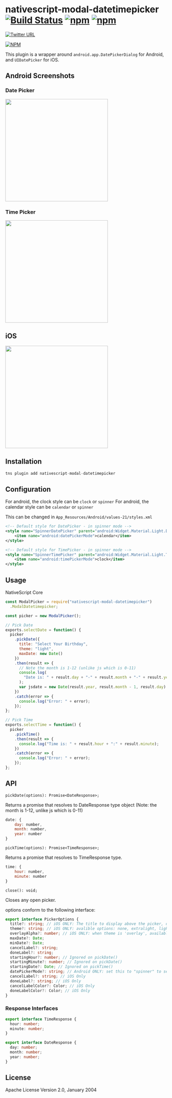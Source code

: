 # nativescript-modal-datetimepicker [![Build Status](https://travis-ci.org/shiv19/nativescript-material-datetimepicker.svg?branch=master)](https://travis-ci.org/davecoffin/nativescript-modal-datetimepicker) [![npm](https://img.shields.io/npm/dt/express.svg)](https://www.npmjs.com/package/nativescript-modal-datetimepicker) [![npm](https://img.shields.io/npm/v/nativescript-material-datetimepicker.svg)](https://www.npmjs.com/package/nativescript-modal-datetimepicker)

[![Twitter URL](https://img.shields.io/badge/twitter-%40MultiShiv19-blue.svg)](https://twitter.com/MultiShiv19)

[![NPM](https://nodei.co/npm/nativescript-modal-datetimepicker.png)](https://nodei.co/npm/nativescript-modal-datetimepicker/)

This plugin is a wrapper around `android.app.DatePickerDialog` for Android, and `UIDatePicker` for iOS.

## Android Screenshots

### Date Picker

<img src="https://github.com/davecoffin/nativescript-modal-datetimepicker/blob/master/assets/datepicker.jpeg?raw=true" height="320" >

### Time Picker

<img src="https://github.com/davecoffin/nativescript-modal-datetimepicker/blob/master/assets/timepicker.jpeg?raw=true" height="320" >

## iOS

<img src="https://github.com/davecoffin/nativescript-modal-datetimepicker/blob/master/assets/iosdatepicker.gif?raw=true" height="320" >

## Installation

```javascript
tns plugin add nativescript-modal-datetimepicker
```

## Configuration

For android, the clock style can be `clock` or `spinner`
For android, the calendar style can be `calendar` or `spinner`

This can be changed in `App_Resources/Android/values-21/styles.xml`

```xml
<!-- Default style for DatePicker - in spinner mode -->
<style name="SpinnerDatePicker" parent="android:Widget.Material.Light.DatePicker">
    <item name="android:datePickerMode">calendar</item>
</style>

<!-- Default style for TimePicker - in spinner mode -->
<style name="SpinnerTimePicker" parent="android:Widget.Material.Light.TimePicker">
    <item name="android:timePickerMode">clock</item>
</style>
```

## Usage

NativeScript Core

```js
const ModalPicker = require("nativescript-modal-datetimepicker")
  .ModalDatetimepicker;

const picker = new ModalPicker();

// Pick Date
exports.selectDate = function() {
  picker
    .pickDate({
      title: "Select Your Birthday",
      theme: "light",
      maxDate: new Date()
    })
    .then(result => {
      // Note the month is 1-12 (unlike js which is 0-11)
      console.log(
        "Date is: " + result.day + "-" + result.month + "-" + result.year
      );
      var jsdate = new Date(result.year, result.month - 1, result.day);
    })
    .catch(error => {
      console.log("Error: " + error);
    });
};

// Pick Time
exports.selectTime = function() {
  picker
    .pickTime()
    .then(result => {
      console.log("Time is: " + result.hour + ":" + result.minute);
    })
    .catch(error => {
      console.log("Error: " + error);
    });
};
```

## API

`pickDate(options): Promise<DateResponse>;`

Returns a promise that resolves to DateResponse type object (Note: the month is 1-12, unlike js which is 0-11)

```javascript
date: {
    day: number,
    month: number,
    year: number
}
```

`pickTime(options): Promise<TimeResponse>;`

Returns a promise that resolves to TimeResponse type.

```javascript
time: {
    hour: number,
    minute: number
}
```

`close(): void;`

Closes any open picker.

options conform to the following interface:

```ts
export interface PickerOptions {
  title?: string; // iOS ONLY: The title to display above the picker, default hidden.
  theme?: string; // iOS ONLY: avalible options: none, extralight, light, regular, dark, extradark, prominent and overlay.
  overlayAlpha?: number; // iOS ONLY: when theme is 'overlay', available options: 0.0 to 1.0
  maxDate?: Date;
  minDate?: Date;
  cancelLabel?: string;
  doneLabel?: string;
  startingHour?: number; // Ignored on pickDate()
  startingMinute?: number; // Ignored on pickDate()
  startingDate?: Date; // Ignored on pickTime()
  datePickerMode?: string; // Android ONLY: set this to "spinner" to see spinner for DatePicker, other option is "calendar" (which is the default)
  cancelLabel?: string; // iOS Only
  doneLabel?: string; // iOS Only
  cancelLabelColor?: Color; // iOS Only
  doneLabelColor?: Color; // iOS Only
}
```

### Response Interfaces

```typescript
export interface TimeResponse {
  hour: number;
  minute: number;
}

export interface DateResponse {
  day: number;
  month: number;
  year: number;
}
```

## License

Apache License Version 2.0, January 2004
